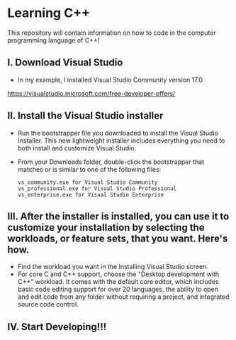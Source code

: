 # Learning C++
This repository will contain information on how to code in the computer programming language of C++!

## I. Download Visual Studio
- In my example, I installed Visual Studio Community version 17.0

https://visualstudio.microsoft.com/free-developer-offers/

## II. Install the Visual Studio installer
- Run the bootstrapper file you downloaded to install the Visual Studio Installer. This new lightweight installer includes everything you need to both install and customize Visual Studio.

- From your Downloads folder, double-click the bootstrapper that matches or is similar to one of the following files:

      vs_community.exe for Visual Studio Community
      vs_professional.exe for Visual Studio Professional
      vs_enterprise.exe for Visual Studio Enterprise

## III. After the installer is installed, you can use it to customize your installation by selecting the workloads, or feature sets, that you want. Here's how.

- Find the workload you want in the Installing Visual Studio screen.
- For core C and C++ support, choose the "Desktop development with C++" workload. It comes with the default core editor, which includes basic code editing support for over 20 languages, the ability to open and edit code from any folder without requiring a project, and integrated source code control.

## IV. Start Developing!!!
